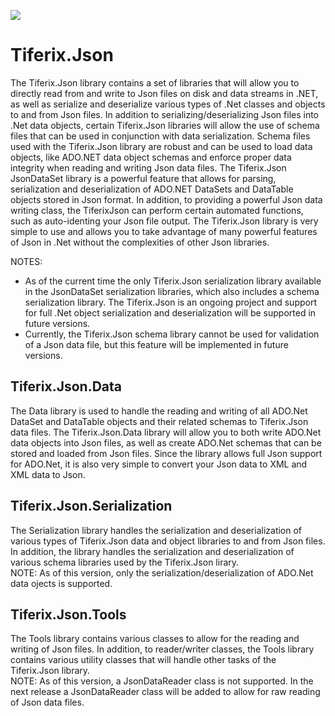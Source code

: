 ![](http://www.tiferix.com/Logos/TiferixJsonLogo.jpg)



# Tiferix.Json
The Tiferix.Json library contains a set of libraries that will allow you to directly read from and write to Json files on disk and data streams in .NET, as well as serialize and deserialize various types of .Net classes and objects to and from Json files.  In addition to serializing/deserializing Json files into .Net data objects, certain Tiferix.Json libraries will allow the use of schema files that can be used in conjunction with data serialization.  Schema files used with the Tiferix.Json library are robust and can be used to load data objects, like ADO.NET data object schemas and enforce proper data integrity when reading and writing Json data files.  The Tiferix.Json JsonDataSet library is a powerful feature that allows for parsing, serialization and deserialization of ADO.NET DataSets and DataTable objects stored in Json format.  In addition, to providing a powerful Json data writing class, the TiferixJson can perform certain automated functions, such as auto-identing your Json file output.  The Tiferix.Json library is very simple to use and allows you to take advantage of many powerful features of Json in .Net without the complexities of other Json libraries.

NOTES:
- As of the current time the only Tiferix.Json serialization library available in the JsonDataSet serialization libraries, which also includes a schema serialization library.  The Tiferix.Json is an ongoing project and support for full .Net object serialization and deserialization will be supported in future versions.
- Currently, the Tiferix.Json schema library cannot be used for validation of a Json data file, but this feature will be implemented in future versions.







## Tiferix.Json.Data
The Data library is used to handle the reading and writing of all ADO.Net DataSet and DataTable objects and their related schemas to Tiferix.Json data files.  The Tiferix.Json.Data library will allow you to both write ADO.Net data objects into Json files, as well as create ADO.Net schemas that can be stored and loaded from Json files.  Since the library allows full Json support for ADO.Net, it is also very simple to convert your Json data to XML and XML data to Json.

## Tiferix.Json.Serialization
The Serialization library handles the serialization and deserialization of various types of Tiferix.Json data and object libraries to and from Json files.  In addition, the library handles the serialization and deserialization of various schema libraries used by the Tiferix.Json lirary.  
NOTE: As of this version, only the serialization/deserialization of ADO.Net data ojects is supported.

## Tiferix.Json.Tools
The Tools library contains various classes to allow for the reading and writing of Json files.  In addition, to reader/writer classes, the Tools library contains various utility classes that will handle other tasks of the Tiferix.Json library.   
NOTE: As of this version, a JsonDataReader class is not supported.  In the next release a JsonDataReader class will be added to allow for raw reading of Json data files.  

